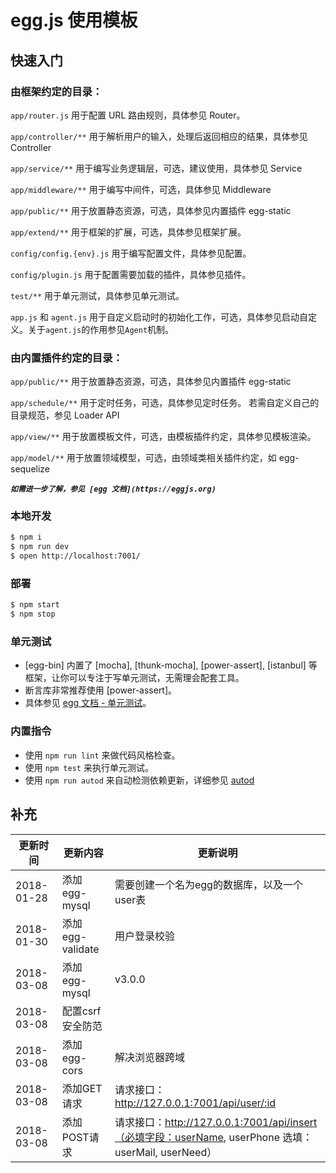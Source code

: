 # egg.js 使用模板

## 快速入门

<!-- 在此次添加使用文档 -->

### 由框架约定的目录：

`app/router.js` 用于配置 URL 路由规则，具体参见 Router。

`app/controller/**` 用于解析用户的输入，处理后返回相应的结果，具体参见 Controller

`app/service/**` 用于编写业务逻辑层，可选，建议使用，具体参见 Service

`app/middleware/**` 用于编写中间件，可选，具体参见 Middleware

`app/public/**` 用于放置静态资源，可选，具体参见内置插件 egg-static

`app/extend/**` 用于框架的扩展，可选，具体参见框架扩展。

`config/config.{env}.js` 用于编写配置文件，具体参见配置。

`config/plugin.js` 用于配置需要加载的插件，具体参见插件。

`test/**` 用于单元测试，具体参见单元测试。

`app.js` 和 `agent.js` 用于自定义启动时的初始化工作，可选，具体参见启动自定义。关于`agent.js`的作用参见`Agent`机制。

### 由内置插件约定的目录：

`app/public/**` 用于放置静态资源，可选，具体参见内置插件 egg-static

`app/schedule/**` 用于定时任务，可选，具体参见定时任务。
若需自定义自己的目录规范，参见 Loader API

`app/view/**` 用于放置模板文件，可选，由模板插件约定，具体参见模板渲染。

`app/model/**` 用于放置领域模型，可选，由领域类相关插件约定，如 egg-sequelize


***`如需进一步了解，参见 [egg 文档](https://eggjs.org)`***

### 本地开发

```bash
$ npm i
$ npm run dev
$ open http://localhost:7001/
```

### 部署

```bash
$ npm start
$ npm stop
```

### 单元测试

- [egg-bin] 内置了 [mocha], [thunk-mocha], [power-assert], [istanbul] 等框架，让你可以专注于写单元测试，无需理会配套工具。
- 断言库非常推荐使用 [power-assert]。
- 具体参见 [egg 文档 - 单元测试](https://eggjs.org/zh-cn/core/unittest)。

### 内置指令

- 使用 `npm run lint` 来做代码风格检查。
- 使用 `npm test` 来执行单元测试。
- 使用 `npm run autod` 来自动检测依赖更新，详细参见 [autod](https://www.npmjs.com/package/autod)



## 补充


更新时间| 更新内容|更新说明
---|---|---
2018-01-28 | 添加egg-mysql| 需要创建一个名为egg的数据库，以及一个user表
2018-01-30 | 添加egg-validate| 用户登录校验
2018-03-08 | 添加egg-mysql| v3.0.0
2018-03-08 | 配置csrf安全防范|
2018-03-08 | 添加egg-cors| 解决浏览器跨域
2018-03-08 | 添加GET请求| 请求接口：http://127.0.0.1:7001/api/user/:id
2018-03-08 | 添加POST请求| 请求接口：http://127.0.0.1:7001/api/insert（必填字段：userName, userPhone 选填：userMail, userNeed）